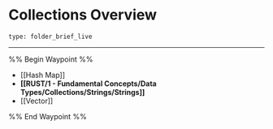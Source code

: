 # Collections Overview
 
```ccard
type: folder_brief_live
```
 
---

%% Begin Waypoint %%
- [[Hash Map]]
- **[[RUST/1 - Fundamental Concepts/Data Types/Collections/Strings/Strings]]**
- [[Vector]]

%% End Waypoint %%
